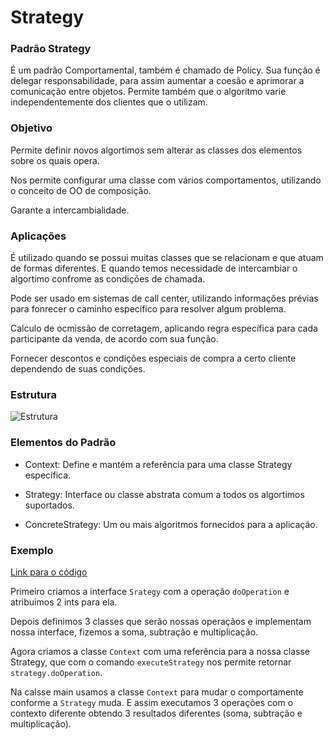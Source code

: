 # Strategy

### Padrão Strategy

É um padrão Comportamental, também é chamado de Policy. Sua função é delegar responsabilidade, para assim aumentar a coesão e aprimorar a comunicação entre objetos. Permite também que o algoritmo varie independentemente dos clientes que o utilizam.

### Objetivo

Permite definir novos algortimos sem alterar as classes dos elementos sobre os quais opera.  

Nos permite configurar uma classe com vários comportamentos, utilizando o conceito de OO de composição.  

Garante a intercambialidade.  


### Aplicações

É utilizado quando se possui muitas classes que se relacionam e que atuam de formas diferentes. E quando temos necessidade de intercambiar o algortimo confrome as condições de chamada.

Pode ser usado em sistemas de call center, utilizando informações prévias para fonrecer o caminho específico para resolver algum problema.

Calculo de ocmissão de corretagem, aplicando regra específica para cada participante da venda, de acordo com sua função.

Fornecer descontos e condições especiais de compra a certo cliente dependendo de suas condições.



### Estrutura
![Estrutura](https://robsoncastilho.files.wordpress.com/2011/04/strategy.gif?w=736)

### Elementos do Padrão

- Context: Define e mantém a referência para uma classe Strategy específica.

- Strategy: Interface ou classe abstrata comum a todos os algortimos suportados. 

- ConcreteStrategy: Um ou mais algoritmos fornecidos para a aplicação.   

### Exemplo
[Link para o código](https://github.com/Guilherme-Camillo/Padroes-de-Projeto/tree/master/Strategy/Exemplo)

Primeiro criamos a interface `Srategy` com a operação `doOperation` e atribuimos 2 ints para ela.

Depois definimos 3 classes que serão nossas operaçãos e implementam nossa interface, fizemos a soma, subtração e multiplicação.

Agora criamos a classe `Context` com uma referência para a nossa classe Strategy, que com o comando `executeStrategy` nos permite retornar `strategy.doOperation`. 

Na calsse main usamos a classe `Context` para mudar o comportamente conforme a `Strategy` muda. E assim executamos 3 operações com o contexto diferente obtendo 3 resultados diferentes (soma, subtração e multiplicação).





